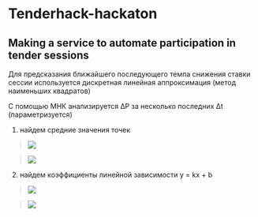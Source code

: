 # Tenderhack-hackaton
## Making a service to automate participation in tender sessions

Для предсказания ближайшего последующего темпа снижения ставки сессии используется дискретная линейная аппроксимация (метод наименьших квадратов)

С помощью МНК анализируется ΔP за несколько последних Δt (параметризуется)

1. найдем средние значения точек
> <img src="https://render.githubusercontent.com/render/math?math=t^{mid}=\frac{1}{n}\sum{t_i}">

> <img src="https://render.githubusercontent.com/render/math?math=t^{mid}=\frac{1}{n}\sum{P_i}">
2. найдем коэффициенты линейной зависимости y = kx + b

> <img src="https://render.githubusercontent.com/render/math?math=k=\frac{\sum{(t_i-t^{mid})(P_i-P^{mid})}}{\sum{(t_i-t^{mid})^2}}">

> <img src="https://render.githubusercontent.com/render/math?math=b=P^{mid}-k*t^{mid}">
